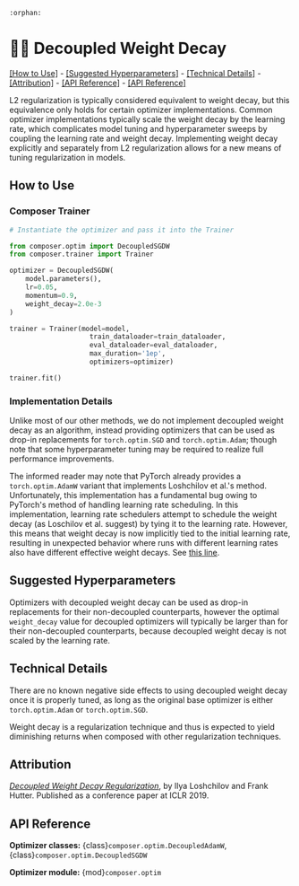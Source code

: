 ```{eval-rst}
:orphan:
```

# 🏋️‍♀️ Decoupled Weight Decay

[\[How to Use\]](#how-to-use) - [\[Suggested
Hyperparameters\]](#suggested-hyperparameters) - [\[Technical
Details\]](#technical-details) - [\[Attribution\]](#attribution) - [\[API Reference\]](#api-reference) - [\[API Reference\]](#api-reference)

L2 regularization is typically considered equivalent to weight decay, but this equivalence only holds for certain optimizer implementations. Common optimizer implementations typically scale the weight decay by the learning rate, which complicates model tuning and hyperparameter sweeps by coupling the learning rate and weight decay. Implementing weight decay explicitly and separately from L2 regularization allows for a new means of tuning regularization in models.

## How to Use
### Composer Trainer
<!--pytest.mark.gpu-->
<!--
```python
from torch.utils.data import DataLoader
from tests.common import RandomImageDataset

from composer.models import composer_resnet

model = composer_resnet('resnet50')

train_dataloader = DataLoader(RandomImageDataset(), batch_size=2)
eval_dataloader = DataLoader(RandomImageDataset(), batch_size=2)
```
-->
<!--pytest-codeblocks:cont-->
```python
# Instantiate the optimizer and pass it into the Trainer

from composer.optim import DecoupledSGDW
from composer.trainer import Trainer

optimizer = DecoupledSGDW(
    model.parameters(),
    lr=0.05,
    momentum=0.9,
    weight_decay=2.0e-3
)

trainer = Trainer(model=model,
                    train_dataloader=train_dataloader,
                    eval_dataloader=eval_dataloader,
                    max_duration='1ep',
                    optimizers=optimizer)

trainer.fit()
```

### Implementation Details
Unlike most of our other methods, we do not implement decoupled weight decay as an algorithm, instead providing optimizers that can be used as drop-in replacements for `torch.optim.SGD` and `torch.optim.Adam`; though note that some hyperparameter tuning may be required to realize full performance improvements.

The informed reader may note that PyTorch already provides a `torch.optim.AdamW` variant that implements Loshchilov et al.'s method. Unfortunately, this implementation has a fundamental bug owing to PyTorch's method of handling learning rate scheduling. In this implementation, learning rate schedulers attempt to schedule the weight decay (as Loschilov et al. suggest) by tying it to the learning rate. However, this means that weight decay is now implicitly tied to the initial learning rate, resulting in unexpected behavior where runs with different learning rates also have different effective weight decays. See [this line](https://github.com/pytorch/pytorch/blob/d921891f5788b37ea92eceddf7417d11e44290e6/torch/optim/_functional.py#L125).

## Suggested Hyperparameters

Optimizers with decoupled weight decay can be used as drop-in replacements for their
non-decoupled counterparts, however the optimal `weight_decay` value for decoupled
optimizers will typically be larger than for their non-decoupled counterparts, because
decoupled weight decay is not scaled by the learning rate.
## Technical Details

There are no known negative side effects to using decoupled weight decay once it is properly tuned, as long as the original base optimizer is either `torch.optim.Adam` or `torch.optim.SGD`.

Weight decay is a regularization technique and thus is expected to yield diminishing returns when composed with other regularization techniques.

## Attribution

*[Decoupled Weight Decay Regularization](https://arxiv.org/abs/1711.05101)*, by Ilya
Loshchilov and Frank Hutter. Published as a conference paper at ICLR 2019.

## API Reference

**Optimizer classes:** {class}`composer.optim.DecoupledAdamW`, {class}`composer.optim.DecoupledSGDW`

**Optimizer module:** {mod}`composer.optim`
